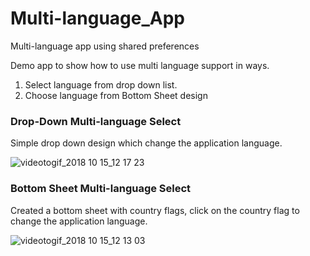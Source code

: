 # Multi-language_App
Multi-language app using shared preferences


Demo app to show how to use multi language support in ways.

1. Select language from drop down list.
2. Choose language from Bottom Sheet design


### Drop-Down Multi-language Select ###

Simple drop down design which change the application language.

![videotogif_2018 10 15_12 17 23](https://user-images.githubusercontent.com/18279724/46934291-d994ee00-d074-11e8-8de0-43a9a5498682.gif)


### Bottom Sheet Multi-language Select ###

Created a bottom sheet with country flags, click on the country flag to change the application language. 

![videotogif_2018 10 15_12 13 03](https://user-images.githubusercontent.com/18279724/46934293-dbf74800-d074-11e8-9ec5-0db444ab94ae.gif)










